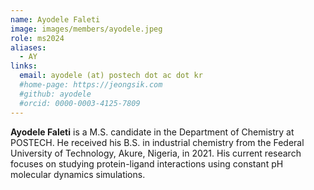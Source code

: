 ```yaml
---
name: Ayodele Faleti
image: images/members/ayodele.jpeg
role: ms2024
aliases:
  - AY
links: 
  email: ayodele (at) postech dot ac dot kr
  #home-page: https://jeongsik.com
  #github: ayodele
  #orcid: 0000-0003-4125-7809
---
```


**Ayodele Faleti** is a M.S. candidate in the Department of Chemistry at POSTECH. He received his B.S. in industrial chemistry from the Federal University of Technology, Akure, Nigeria, in 2021. His current research focuses on studying protein-ligand interactions using constant pH molecular dynamics simulations.
